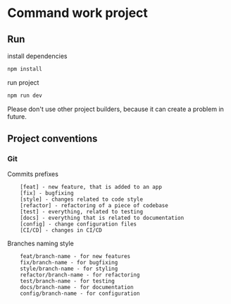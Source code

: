 # Command work project

## Run

install dependencies

```bash
npm install
```

run project

```bash
npm run dev
```

Please don't use other project builders, because it can create a problem in future.

## Project conventions

### Git

Commits prefixes

```text
    [feat] - new feature, that is added to an app
    [fix] - bugfixing
    [style] - changes related to code style
    [refactor] - refactoring of a piece of codebase
    [test] - everything, related to testing
    [docs] - everything that is related to documentation
    [config] - change configuration files
    [CI/CD] - changes in CI/CD
```

Branches naming style

```text
    feat/branch-name - for new features
    fix/branch-name - for bugfixing
    style/branch-name - for styling
    refactor/branch-name - for refactoring
    test/branch-name - for testing
    docs/branch-name - for documentation
    config/branch-name - for configuration
```
